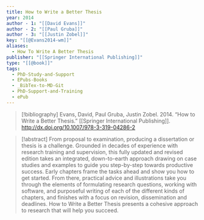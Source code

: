 ```yaml
---
title: How to Write a Better Thesis
year: 2014
author - 1: "[[David Evans]]"
author - 2: "[[Paul Gruba]]"
author - 3: "[[Justin Zobel]]"
key: "[[@Evans2014-wm]]"
aliases:
  - How To Write A Better Thesis
publisher: "[[Springer International Publishing]]"
type: "[[@book]]"
tags:
  - PhD-Study-and-Support
  - EPubs-Books
  - _BibTex-to-MD-Git
  - PhD-Support-and-Training
  - ePub
---
```


> [!bibliography]
> Evans, David, Paul Gruba, Justin Zobel. 2014. “How to Write a Better Thesis.” [[Springer International Publishing]]. http://dx.doi.org/10.1007/978-3-319-04286-2

> [!abstract]
> From proposal to examination, producing a dissertation or thesis is a challenge. Grounded in decades of experience with research training and supervision, this fully updated and revised edition takes an integrated, down-to-earth approach drawing on case studies and examples to guide you step-by-step towards productive success. Early chapters frame the tasks ahead and show you how to get started. From there, practical advice and illustrations take you through the elements of formulating research questions, working with software, and purposeful writing of each of the different kinds of chapters, and finishes with a focus on revision, dissemination and deadlines. How to Write a Better Thesis presents a cohesive approach to research that will help you succeed.